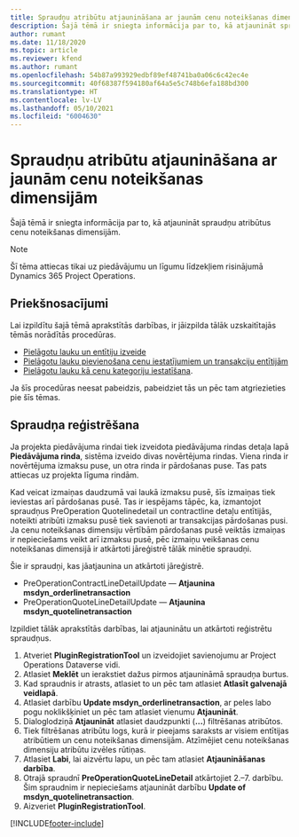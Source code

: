 ```yaml
---
title: Spraudņu atribūtu atjaunināšana ar jaunām cenu noteikšanas dimensijām
description: Šajā tēmā ir sniegta informācija par to, kā atjaunināt spraudņu atribūtus cenu noteikšanas dimensijām.
author: rumant
ms.date: 11/18/2020
ms.topic: article
ms.reviewer: kfend
ms.author: rumant
ms.openlocfilehash: 54b87a993929edbf89ef48741ba0a06c6c42ec4e
ms.sourcegitcommit: 40f68387f594180af64a5e5c748b6efa188bd300
ms.translationtype: HT
ms.contentlocale: lv-LV
ms.lasthandoff: 05/10/2021
ms.locfileid: "6004630"
---
```

# <a name="update-plug-in-attributes-with-new-pricing-dimensions"></a>Spraudņu atribūtu atjaunināšana ar jaunām cenu noteikšanas dimensijām

Šajā tēmā ir sniegta informācija par to, kā atjaunināt spraudņu atribūtus cenu noteikšanas dimensijām.

> [!NOTE]
> Šī tēma attiecas tikai uz piedāvājumu un līgumu līdzekļiem risinājumā Dynamics 365 Project Operations.

## <a name="prerequisites"></a>Priekšnosacījumi
Lai izpildītu šajā tēmā aprakstītās darbības, ir jāizpilda tālāk uzskaitītajās tēmās norādītās procedūras.

  - [Pielāgotu lauku un entītiju izveide](create-custom-fields-entities-pricing-dimensions.md) 
  - [Pielāgotu lauku pievienošana cenu iestatījumiem un transakciju entītijām ](add-custom-fields-price-setup-transactional-entities.md)
  - [Pielāgotu lauku kā cenu kategoriju iestatīšana](set-up-custom-fields-pricing-dimensions.md). 
  
Ja šīs procedūras neesat pabeidzis, pabeidziet tās un pēc tam atgriezieties pie šīs tēmas.

## <a name="register-a-plug-in"></a>Spraudņa reģistrēšana
Ja projekta piedāvājuma rindai tiek izveidota piedāvājuma rindas detaļa lapā **Piedāvājuma rinda**, sistēma izveido divas novērtējuma rindas. Viena rinda ir novērtējuma izmaksu puse, un otra rinda ir pārdošanas puse. Tas pats attiecas uz projekta līguma rindām.

Kad veicat izmaiņas daudzumā vai laukā izmaksu pusē, šīs izmaiņas tiek ieviestas arī pārdošanas pusē. Tas ir iespējams tāpēc, ka, izmantojot spraudņus PreOperation Quotelinedetail un contractline detaļu entītijās, noteikti atribūti izmaksu pusē tiek savienoti ar transakcijas pārdošanas pusi. Ja cenu noteikšanas dimensiju vērtībām pārdošanas pusē veiktās izmaiņas ir nepieciešams veikt arī izmaksu pusē, pēc izmaiņu veikšanas cenu noteikšanas dimensijā ir atkārtoti jāreģistrē tālāk minētie spraudņi.

Šie ir spraudņi, kas jāatjaunina un atkārtoti jāreģistrē.

- PreOperationContractLineDetailUpdate — **Atjaunina msdyn_orderlinetransaction**
- PreOperationQuoteLineDetailUpdate — **Atjaunina msdyn_quotelinetransaction**

Izpildiet tālāk aprakstītās darbības, lai atjauninātu un atkārtoti reģistrētu spraudņus.

1. Atveriet **PluginRegistrationTool** un izveidojiet savienojumu ar Project Operations Dataverse vidi.
2. Atlasiet **Meklēt** un ierakstiet dažus pirmos atjaunināmā spraudņa burtus.
3. Kad spraudnis ir atrasts, atlasiet to un pēc tam atlasiet **Atlasīt galvenajā veidlapā**.
4. Atlasiet darbību **Update msdyn_orderlinetransaction**, ar peles labo pogu noklikšķiniet un pēc tam atlasiet vienumu **Atjaunināt**.
5. Dialoglodziņā **Atjaunināt** atlasiet daudzpunkti (**...**) filtrēšanas atribūtos.
6. Tiek filtrēšanas atribūtu logs, kurā ir pieejams saraksts ar visiem entītijas atribūtiem un cenu noteikšanas dimensijām. Atzīmējiet cenu noteikšanas dimensiju atribūtu izvēles rūtiņas.
7. Atlasiet **Labi**, lai aizvērtu lapu, un pēc tam atlasiet **Atjaunināšanas darbība**.
8. Otrajā spraudnī **PreOperationQuoteLineDetail** atkārtojiet 2.–7. darbību. Šim spraudnim ir nepieciešams atjaunināt darbību **Update of msdyn_quotelinetransaction**.
9. Aizveriet **PluginRegistrationTool**.


[!INCLUDE[footer-include](../includes/footer-banner.md)]